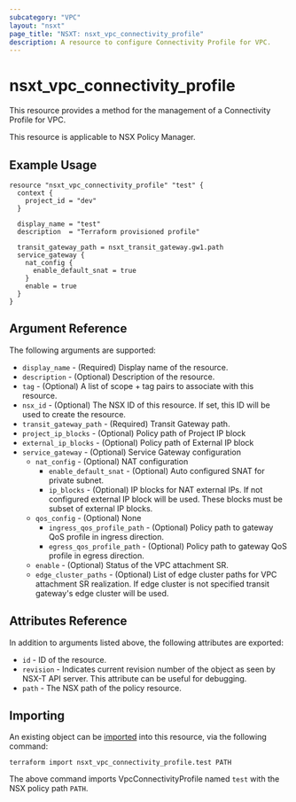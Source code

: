 ```yaml
---
subcategory: "VPC"
layout: "nsxt"
page_title: "NSXT: nsxt_vpc_connectivity_profile"
description: A resource to configure Connectivity Profile for VPC.
---
```


# nsxt_vpc_connectivity_profile

This resource provides a method for the management of a Connectivity Profile for VPC.

This resource is applicable to NSX Policy Manager.

## Example Usage

```hcl
resource "nsxt_vpc_connectivity_profile" "test" {
  context {
    project_id = "dev"
  }

  display_name = "test"
  description  = "Terraform provisioned profile"

  transit_gateway_path = nsxt_transit_gateway.gw1.path
  service_gateway {
    nat_config {
      enable_default_snat = true
    }
    enable = true
  }
}
```

## Argument Reference

The following arguments are supported:

* `display_name` - (Required) Display name of the resource.
* `description` - (Optional) Description of the resource.
* `tag` - (Optional) A list of scope + tag pairs to associate with this resource.
* `nsx_id` - (Optional) The NSX ID of this resource. If set, this ID will be used to create the resource.
* `transit_gateway_path` - (Required) Transit Gateway path.
* `project_ip_blocks` - (Optional) Policy path of Project IP block
* `external_ip_blocks` - (Optional) Policy path of External IP block
* `service_gateway` - (Optional) Service Gateway configuration
  * `nat_config` - (Optional) NAT configuration
    * `enable_default_snat` - (Optional) Auto configured SNAT for private subnet.
    * `ip_blocks` - (Optional) IP blocks for NAT external IPs. If not configured external IP block will be used. These blocks must be subset of external IP blocks.
  * `qos_config` - (Optional) None
    * `ingress_qos_profile_path` - (Optional) Policy path to gateway QoS profile in ingress direction.
    * `egress_qos_profile_path` - (Optional) Policy path to gateway QoS profile in egress direction.
  * `enable` - (Optional) Status of the VPC attachment SR.
  * `edge_cluster_paths` - (Optional) List of edge cluster paths for VPC attachment SR realization. If edge cluster is not specified transit gateway's edge cluster will be used.

## Attributes Reference

In addition to arguments listed above, the following attributes are exported:

* `id` - ID of the resource.
* `revision` - Indicates current revision number of the object as seen by NSX-T API server. This attribute can be useful for debugging.
* `path` - The NSX path of the policy resource.

## Importing

An existing object can be [imported][docs-import] into this resource, via the following command:

[docs-import]: https://www.terraform.io/cli/import

```
terraform import nsxt_vpc_connectivity_profile.test PATH
```

The above command imports VpcConnectivityProfile named `test` with the NSX policy path `PATH`.

